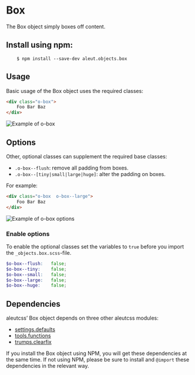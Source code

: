 # Box

The Box object simply boxes off content.

## Install using npm:

```ssh
    $ npm install --save-dev aleut.objects.box

```

## Usage

Basic usage of the Box object uses the required classes:

```html
<div class="o-box">
    Foo Bar Baz
</div>
```

![Example of o-box](https://github.com/aleutcss/Aleut/tree/gh-pages/public/img/o-box.png)

## Options

Other, optional classes can supplement the required base classes:

* `.o-box--flush`: remove all padding from boxes.
* `.o-box--[tiny|small|large|huge]`: alter the padding on boxes.

For example:

```html
<div class="o-box  o-box--large">
    Foo Bar Baz
</div>
```

![Example of o-box options](https://github.com/aleutcss/Aleut/tree/gh-pages/public/img/o-box-options.png)

### Enable options
To enable the optional classes set the variables to `true` before you import
the `_objects.box.scss`-file.

```scss
$o-box--flush:   false;
$o-box--tiny:    false;
$o-box--small:   false;
$o-box--large:   false;
$o-box--huge:    false;
```

## Dependencies

aleutcss’ Box object depends on three other aleutcss modules:

* [settings.defaults](https://github.com/aleutcss/settings.defaults)
* [tools.functions](https://github.com/aleutcss/tools.functions)
* [trumps.clearfix](https://github.com/aleutcss/trumps.clearfix)

If you install the Box object using NPM, you will get these dependencies at
the same time. If not using NPM, please be sure to install and `@import` these
dependencies in the relevant way.
